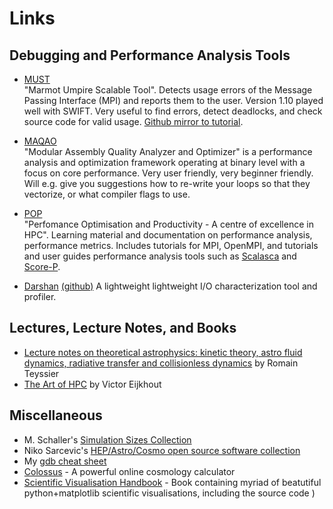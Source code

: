 # Links


## Debugging and Performance Analysis Tools

- [MUST](https://www.i12.rwth-aachen.de/go/id/nrbe) <br>
  "Marmot Umpire Scalable Tool". Detects usage errors of the Message Passing Interface (MPI) and reports them to the user.
  Version 1.10 played well with SWIFT. Very useful to find errors, detect deadlocks, and check source code for valid usage.
  [Github mirror to tutorial](https://github.com/mladenivkovic/must-tutorial).

  
- [MAQAO](http://www.maqao.org/) <br>
  "Modular Assembly Quality Analyzer and Optimizer" is a performance analysis and optimization framework operating at binary 
  level with a focus on core performance. Very user friendly, very beginner friendly. Will e.g. give you suggestions how to
  re-write your loops so that they vectorize, or what compiler flags to use.

- [POP](https://pop-coe.eu/further-information/learning-material) <br>
  "Perfomance Optimisation and Productivity - A centre of excellence in HPC". Learning material and documentation on performance
  analysis, performance metrics. Includes tutorials for MPI, OpenMPI, and tutorials and user guides performance analysis tools 
  such as [Scalasca](https://www.scalasca.org/) and [Score-P](https://www.vi-hps.org/projects/score-p/).

- [Darshan](https://www.mcs.anl.gov/research/projects/darshan/)
  [(github)](https://github.com/darshan-hpc/darshan) A lightweight lightweight I/O characterization tool and profiler.





## Lectures, Lecture Notes, and Books


- [Lecture notes on theoretical astrophysics: kinetic theory, astro fluid dynamics, radiative transfer and collisionless dynamics](https://www.astro.princeton.edu/~rt3504/ewExternalFiles/course_notes.pdf) by Romain Teyssier
- [The Art of HPC](https://theartofhpc.com/istc.html) by Victor Eijkhout






## Miscellaneous

- M. Schaller's [Simulation Sizes Collection](https://home.strw.leidenuniv.nl/~schaller/simulation_sizes.html)
- Niko Sarcevic's [HEP/Astro/Cosmo open source software collection](https://github.com/nikosarcevic/HEP-ASTRO-COSMO/blob/main/README.md)
- My [gdb cheat sheet](https://1drv.ms/b/s!Aq715l3GOLnojwXyQjf1-ffq2f-Y?e=lIvseW)
- [Colossus](https://colossus.astro.umd.edu/) -  A powerful online cosmology calculator
- [Scientific Visualisation Handbook](https://github.com/rougier/scientific-visualization-book) - Book containing myriad of beatutiful python+matplotlib scientific visualisations, including the source code
)


